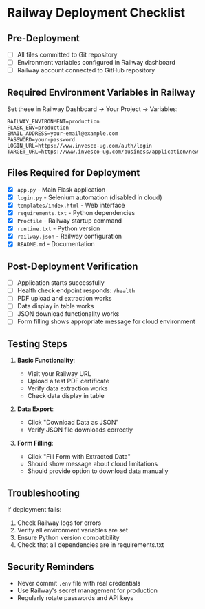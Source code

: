 # Railway Deployment Checklist

## Pre-Deployment

- [ ] All files committed to Git repository
- [ ] Environment variables configured in Railway dashboard
- [ ] Railway account connected to GitHub repository

## Required Environment Variables in Railway

Set these in Railway Dashboard → Your Project → Variables:

```
RAILWAY_ENVIRONMENT=production
FLASK_ENV=production
EMAIL_ADDRESS=your-email@example.com
PASSWORD=your-password
LOGIN_URL=https://www.invesco-ug.com/auth/login
TARGET_URL=https://www.invesco-ug.com/business/application/new
```

## Files Required for Deployment

- [x] `app.py` - Main Flask application
- [x] `login.py` - Selenium automation (disabled in cloud)
- [x] `templates/index.html` - Web interface
- [x] `requirements.txt` - Python dependencies
- [x] `Procfile` - Railway startup command
- [x] `runtime.txt` - Python version
- [x] `railway.json` - Railway configuration
- [x] `README.md` - Documentation

## Post-Deployment Verification

- [ ] Application starts successfully
- [ ] Health check endpoint responds: `/health`
- [ ] PDF upload and extraction works
- [ ] Data display in table works
- [ ] JSON download functionality works
- [ ] Form filling shows appropriate message for cloud environment

## Testing Steps

1. **Basic Functionality**:
   - Visit your Railway URL
   - Upload a test PDF certificate
   - Verify data extraction works
   - Check data display in table

2. **Data Export**:
   - Click "Download Data as JSON"
   - Verify JSON file downloads correctly

3. **Form Filling**:
   - Click "Fill Form with Extracted Data"
   - Should show message about cloud limitations
   - Should provide option to download data manually

## Troubleshooting

If deployment fails:
1. Check Railway logs for errors
2. Verify all environment variables are set
3. Ensure Python version compatibility
4. Check that all dependencies are in requirements.txt

## Security Reminders

- Never commit `.env` file with real credentials
- Use Railway's secret management for production
- Regularly rotate passwords and API keys
